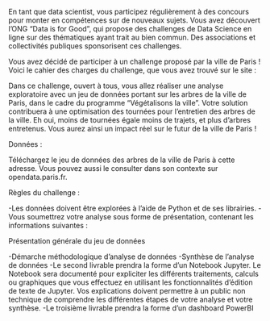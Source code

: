 En tant que data scientist, vous participez régulièrement à des concours pour monter en compétences sur  de nouveaux sujets.
Vous avez découvert l’ONG “Data is for Good”, qui propose des challenges de Data Science en ligne sur des thématiques ayant trait au bien commun. Des associations et collectivités publiques sponsorisent ces challenges.
 
Vous avez décidé de participer à un challenge proposé par la ville de Paris ! Voici le cahier des charges du challenge, que vous avez trouvé sur le site :
 

Dans ce challenge, ouvert à tous, vous allez réaliser une analyse exploratoire avec un jeu de données portant sur les arbres de la ville de Paris, dans le cadre du programme “Végétalisons la ville”.
Votre solution contribuera à une optimisation des tournées pour l’entretien des arbres de la ville. Eh oui, moins de tournées égale moins de trajets, et plus d’arbres entretenus.
Vous aurez ainsi un impact réel sur le futur de la ville de Paris !


Données :

Téléchargez le jeu de données des arbres de la ville de Paris à cette adresse. Vous pouvez aussi le consulter dans son contexte sur opendata.paris.fr.

Règles du challenge :

-Les données doivent être explorées à l’aide de Python et de ses librairies. 
-Vous soumettrez votre analyse sous forme de présentation, contenant les informations suivantes :

Présentation générale du jeu de données

-Démarche méthodologique d’analyse de données 
-Synthèse de l’analyse de données
-Le second livrable prendra la forme d’un Notebook Jupyter. Le Notebook sera documenté pour expliciter les différents traitements, calculs ou graphiques que vous effectuez en utilisant les fonctionnalités d’édition de texte de Jupyter. Vos explications doivent permettre à un public non technique de comprendre les différentes étapes de votre analyse et votre synthèse.
-Le troisième livrable prendra la forme d’un dashboard PowerBI 

